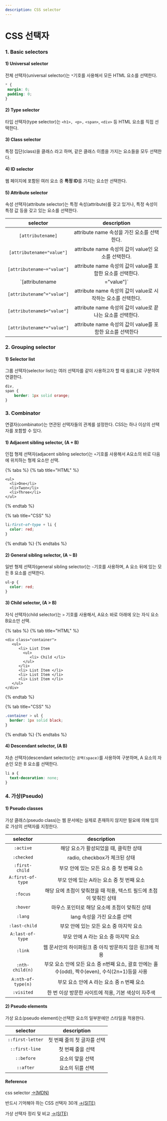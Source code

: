 ```yaml
---
description: CSS selector
---
```


# CSS 선택자

### 1. Basic selectors

#### 1\) Universal selector

전체 선택자\(universal selector\)는 `*`기호를 사용해서 모든 HTML 요소를 선택한다.

```css
* {
 margin: 0;
 padding: 0;
}
```

#### 2\) Type selector

타입 선택자\(type selector\)는 `<h1>, <p>,` `<span>`, `<div>` 등 HTML 요소를 직접 선택한다.

#### 3\) Class selector

특정 집단\(class\)을 클래스 라고 하며, 같은 클래스 이름을 가지는 요소들을 모두 선택한다.

#### 4\) ID selector

웹 페이지에 포함된 여러 요소 중 **특정 ID**를 가지는 요소만 선택한다.

#### 5\) Attribute selector

속성 선택자\(attribute selector\)는 특정 속성\(attribute\)를 갖고 있거나, 특정 속성이 특정 값 등을 갖고 있는 요소를 선택한다.

| selector | description |
| :---: | :---: |
| `[attributename]` | attribute name 속성을 가진 요소를 선택한다. |
| `[attributename="value"]` | attribute name 속성의 값이 value인 요소를 선택한다. |
| `[attributename~="value"]` | attribute name 속성의 값이 value를 포함한 요소를 선택한다. |
| `[attributename|="value"]` | attribute name 속성의 값이 value이거나 value~로 시작하는 요소를 선택한다. |
| `[attributename^="value"]` | attribute name 속성의 값이 value로 시작하는 요소를 선택한다. |
| `[attributename$="value"]` | attribute name 속성의 값이 value로 끝나는 요소를 선택한다. |
| `[attributename*="value"]` | attribute name 속성의 값이 value를 포함한 요소를 선택한다 |

### 2. Grouping selector 

#### 1\) Selector list

그룹 선택자\(selector list\)는 여러 선택자를 같이 사용하고자 할 때 쉼표\(,\)로 구분하여 연결한다.

```css
div,
span {
	border: 1px solid orange;
}
```

### 3. Combinator

연결자\(combinator\)는 연관된 선택자들의 관계를 설정한다.  CSS는 하나 이상의 선택자를 포함할 수 있다.

#### 1\) Adjacent sibling selector, \(A + B\)

인접 형제 선택자\(adjacent sibling selector\)는 `+`기호를 사용해서 A요소의 바로 다음에 위치하는 형제 요소만 선택.

{% tabs %}
{% tab title="HTML" %}
```markup
<ul>
  <li>One</li>
  <li>Twon</li>
  <li>Three</li>
</ul>
```
{% endtab %}

{% tab title="CSS" %}
```css
li:first-of-type + li {
  color: red;
}
```
{% endtab %}
{% endtabs %}

#### 2\) General sibling selector, \(A ~ B\)

일반 형제 선택자\(general sibling selector\)는 `~`기호를 사용하며, A 요소 뒤에 있는 모든 B 요소를 선택한다.

```css
ul~p {
  color: red;
}
```

#### 3\) Child selector, \(A &gt; B\)

자식 선택자\(child selector\)는  `>`  기호를 사용해서,  A요소 바로 아래에 오는 자식 요소 B요소만 선택.

{% tabs %}
{% tab title="HTML" %}
```markup
<div class="container">
   <ul>
      <li> List Item
        <ul>
           <li> Child </li>
        </ul>
      </li>
      <li> List Item </li>
      <li> List Item </li>
      <li> List Item </li>
   </ul>
</div>
```
{% endtab %}

{% tab title="CSS" %}
```css
.container > ul {
  border: 1px solid black;
}
```
{% endtab %}
{% endtabs %}

#### 4\) Descendant selector, \(A B\)

자손 선택자\(descendant selector\)는 `공백(space)`를 사용하여 구분하며, A 요소의 자손인 모든 B 요소를 선택한다.

```css
li a {
  text-decoration: none;
}
```

### 4. 가상\(Pseudo\)  <a id="reference"></a>

#### 1\) Pseudo classes

가상 클래스\(pseudo class\)는 웹 문서에는 실제로 존재하지 않지만 필요에 의해 임의로 가상의 선택자를 지정한다.

| selector | description |
| :---: | :---: |
| `:active` | 해당 요소가 활성되었을 때, 클릭한 상태 |
| `:checked` | radio, checkbox가 체크된 상태 |
| `:first-child` | 부모 안에 있는 모든 요소 중 첫 번째 요소 |
| `A:first-of-type` | 부모 안에 있는 A라는 요소 중 첫 번째 요소 |
| `:focus` | 해당 요에 초점이 맞춰졌을 때 적용, 텍스트 필드에 초점이 맞춰진 상태 |
| `:hover` | 마우스 포인터로 해당 요소에 초점이 맞춰진 상태 |
| `:lang` | lang 속성을 가진 요소를 선택 |
| `:last-child` | 부모 안에 있는 모든 요소 중 마지막 요소 |
| `A:last-of-type` |  부모 안에 A 라는 요소 중 마지막 요소 |
| `:link` | 웹 문서안의 하이퍼링크 중 아직 방문하지 않은 링크에 적용 |
| `:nth-child(n)` | 부모 요소 안에 모든 요소 중 n번째 요소, 괄호 안에는 홀수\(odd\), 짝수\(even\), 수식\(2n+1\)등을 사용 |
| `A:nth-of-type(n)` | 부모 요소 안에 A 라는 요소 중 n 번째 요소 |
| `:visited` | 한 번 이상 방문한 사이트에 적용, 기본 색상이 자주색 |

#### 2\) Pseudo elements

가상 요소\(pseudo element\)는선택한 요소의 일부분에만 스타일을 적용한다.

| selector | description |
| :---: | :---: |
| `::first-letter` | 첫 번째 줄의 첫 글자를 선택 |
| `::first-line` | 첫 번째 줄을 선택 |
| `::before` | 요소의 앞을 선택 |
| `::after` | 요소의 뒤를 선택 |

#### Reference

css selector [→\(MDN\)](https://developer.mozilla.org/en-US/docs/Learn/CSS/Styling_text/Fundamentals)

반드시 기억해야 하는 CSS 선택자 30개 [→\(SITE\)﻿](https://code.tutsplus.com/ko/tutorials/the-30-css-selectors-you-must-memorize--net-16048)

가상 선택자 정리 및 비교 [→\(SITE\)﻿](https://lalacode.tistory.com/6)

